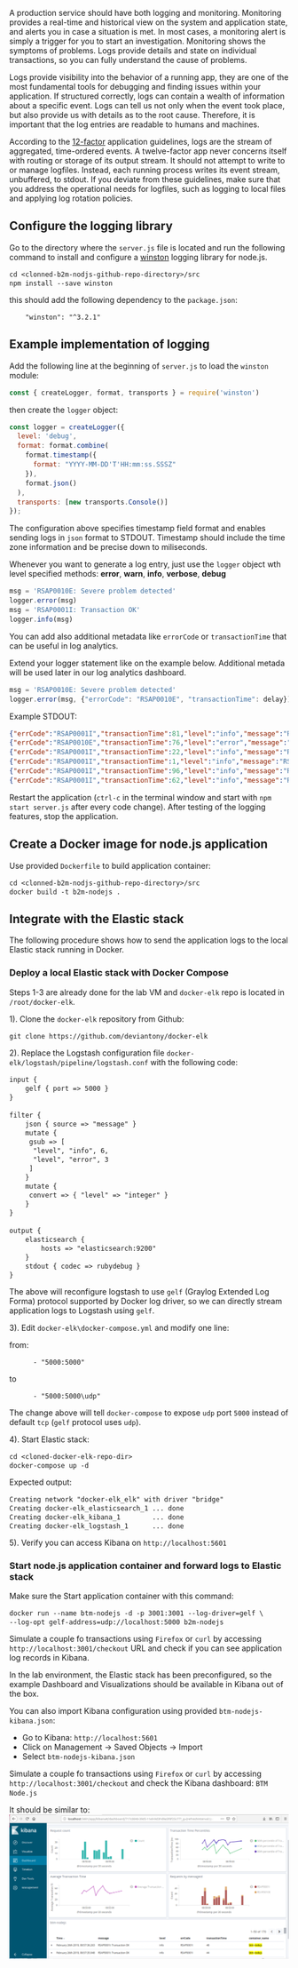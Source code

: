A production service should have both logging and monitoring. Monitoring provides a real-time and historical view on the system and application state, and alerts you in case a situation is met. In most cases, a monitoring alert is simply a trigger for you to start an investigation. Monitoring shows the symptoms of problems. Logs provide details and state on individual transactions, so you can fully understand the cause of problems.

Logs provide visibility into the behavior of a running app, they are one of the most fundamental tools for debugging and finding issues within your application. If structured correctly, logs can contain a wealth of information about a specific event. Logs can tell us not only when the event took place, but also provide us with details as to the root cause. Therefore, it is important that the log entries are readable to humans and machines. 

According to the [12-factor](https://12factor.net/) application guidelines, logs are the stream of aggregated, time-ordered events. A twelve-factor app never concerns itself with routing or storage of its output stream. It should not attempt to write to or manage logfiles. Instead, each running process writes its event stream, unbuffered, to stdout. If you deviate from these guidelines, make sure that you address the operational needs for logfiles, such as logging to local files and applying log rotation policies.


## Configure the logging library

Go to the directory where the `server.js` file is located and run the following command to install and configure a [winston](http://github.com/winstonjs/winston) logging library for node.js.
```
cd <clonned-b2m-nodjs-github-repo-directory>/src
npm install --save winston
```
this should add the following dependency to the `package.json`:

```
    "winston": "^3.2.1"
```

## Example implementation of logging

Add the following line at the beginning of `server.js` to load the `winston` module:

```js
const { createLogger, format, transports } = require('winston')
```
then create the `logger` object:

```js
const logger = createLogger({
  level: 'debug',
  format: format.combine(
    format.timestamp({
      format: "YYYY-MM-DD'T'HH:mm:ss.SSSZ"
    }),
    format.json()
  ),
  transports: [new transports.Console()]
});
```

The configuration above specifies timestamp field format and enables sending logs in `json` format to STDOUT.
Timestamp should include the time zone information and be precise down to miliseconds. 

Whenever you want to generate a log entry, just use the `logger` object wth level specified methods: **error**, **warn**, **info**, **verbose**, **debug**

```js
msg = 'RSAP0010E: Severe problem detected'
logger.error(msg)
msg = 'RSAP0001I: Transaction OK'
logger.info(msg)
```

You can add also additional metadata like `errorCode` or `transactionTime` that can be useful in log analytics.

Extend your logger statement like on the example below. Additional metada will be used later in our log analytics dashboard.

```js
msg = 'RSAP0010E: Severe problem detected'
logger.error(msg, {"errorCode": "RSAP0010E", "transactionTime": delay})
```

Example STDOUT:

```json
{"errCode":"RSAP0001I","transactionTime":81,"level":"info","message":"RSAP0001I: Transaction OK","timestamp":"2019-02-27T07:34:49.625Z"}
{"errCode":"RSAP0010E","transactionTime":76,"level":"error","message":"RSAP0010E: Severe problem detected","timestamp":"2019-02-27T07:34:50.008Z"}
{"errCode":"RSAP0001I","transactionTime":22,"level":"info","message":"RSAP0001I: Transaction OK","timestamp":"2019-02-27T07:34:50.325Z"}
{"errCode":"RSAP0001I","transactionTime":1,"level":"info","message":"RSAP0001I: Transaction OK","timestamp":"2019-02-27T07:34:50.620Z"}
{"errCode":"RSAP0001I","transactionTime":96,"level":"info","message":"RSAP0001I: Transaction OK","timestamp":"2019-02-27T07:34:50.871Z"}
{"errCode":"RSAP0001I","transactionTime":62,"level":"info","message":"RSAP0001I: Transaction OK","timestamp":"2019-02-27T07:34:51.156Z"}
```

Restart the application (`ctrl-c` in the terminal window and start with `npm start server.js` after every code change). After testing of the logging features, stop the application.

## Create a Docker image for node.js application

Use provided `Dockerfile` to build application container:

```
cd <clonned-b2m-nodjs-github-repo-directory>/src
docker build -t b2m-nodejs .
```

## Integrate with the Elastic stack
The following procedure shows how to send the application logs to the local Elastic stack running in Docker.

### Deploy a local Elastic stack with Docker Compose

Steps 1-3 are already done for the lab VM and `docker-elk` repo is located in `/root/docker-elk`.

1). Clone the `docker-elk` repository from Github:

```
git clone https://github.com/deviantony/docker-elk
```

2). Replace the Logstash configuration file `docker-elk/logstash/pipeline/logstash.conf` with the following code:

```
input {
    gelf { port => 5000 }
}

filter {
    json { source => "message" }
    mutate {
     gsub => [
      "level", "info", 6,
      "level", "error", 3
     ]
    }
    mutate {
     convert => { "level" => "integer" }
    }
}

output {
    elasticsearch {
        hosts => "elasticsearch:9200"
    }
    stdout { codec => rubydebug }
}
```

The above will reconfigure logstash to use `gelf` (Graylog Extended Log Forma) protocol supported by Docker log driver, so we can directly stream application logs to Logstash using `gelf`.

3). Edit `docker-elk\docker-compose.yml` and modify one line:

from:

```
      - "5000:5000"
```
to
```
      - "5000:5000\udp"
```

The change above will tell `docker-compose` to expose `udp` port `5000` instead of default `tcp` (`gelf` protocol uses `udp`).

4). Start Elastic stack:
   
```
cd <cloned-docker-elk-repo-dir>
docker-compose up -d
```
Expected output:
```
Creating network "docker-elk_elk" with driver "bridge"
Creating docker-elk_elasticsearch_1 ... done
Creating docker-elk_kibana_1        ... done
Creating docker-elk_logstash_1      ... done
```
5). Verify you can access Kibana on `http://localhost:5601`

### Start node.js application container and forward logs to Elastic stack

Make sure the Start application container with this command:

```
docker run --name btm-nodejs -d -p 3001:3001 --log-driver=gelf \
--log-opt gelf-address=udp://localhost:5000 b2m-nodejs
```

Simulate a couple fo transactions using `Firefox` or `curl` by accessing `http://localhost:3001/checkout` URL and check if you can see application log records in Kibana.

In the lab environment, the Elastic stack has been preconfigured, so the example Dashboard and Visualizations should be available in Kibana out of the box.

You can also import Kibana configuration using provided `btm-nodejs-kibana.json`:

- Go to Kibana: `http://localhost:5601`
- Click on Management -> Saved Objects -> Import
- Select `btm-nodejs-kibana.json`

Simulate a couple fo transactions using `Firefox` or `curl` by accessing `http://localhost:3001/checkout` and check the Kibana dashboard: `BTM Node.js`

It should be similar to:
![](images/kibana.png)

